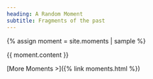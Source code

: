 ```yaml
---
heading: A Random Moment
subtitle: Fragments of the past
---
```


{% assign moment = site.moments | sample %}
<div class="moment">
{{ moment.content }}
</div>

[More Moments >]({% link moments.html %})
